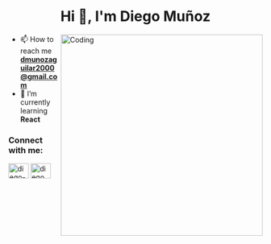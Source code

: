 <h1 align="center">Hi 👋, I'm Diego Muñoz</h1>
 
<img align="right" alt="Coding" width="400" src="https://media.giphy.com/media/qgQUggAC3Pfv687qPC/giphy.gif">

- 📫 How to reach me **dmunozaguilar2000@gmail.com**
- 🌱 I’m currently learning **React**
<!-- <h3 align="left">My Portfolio:</h3>
👨‍💻 - https://diego-em.github.io/Portfolio/ -->
<h3 align="left">Connect with me:</h3>
<p align="left">
<a href="https://www.linkedin.com/in/diego-enrique-mu%C3%B1oz-57b093236/" target="_blank"><img align="center" src="https://raw.githubusercontent.com/rahuldkjain/github-profile-readme-generator/master/src/images/icons/Social/linked-in-alt.svg" alt="diego-enrique-muñoz-57b093236" height="30" width="40" /></a>
<a href="https://www.facebook.com/diego.munoz.790693/" target="_blank"><img align="center" src="https://raw.githubusercontent.com/rahuldkjain/github-profile-readme-generator/master/src/images/icons/Social/facebook.svg" alt="diego.munoz.790693" height="30" width="40" /></a>
</p>
